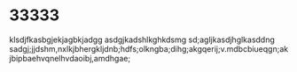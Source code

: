# 33333


klsdjfkasbgjekjagbkjadgg
asdgjkadshlkghkdsmg
sd;agljkasdjhglkasddng
sadgj;jjdshm,nxlkjbhergkljdnb;hdfs;olkngba;dihg;akgqerij;v.mdbcbiueqgn;akjbipbaehvqnelhvdaoibj,amdhgae;
